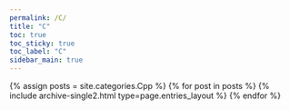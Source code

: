 ```yaml
---
permalink: /C/
title: "C"
toc: true
toc_sticky: true
toc_label: "C"
sidebar_main: true
---
```


{% assign posts = site.categories.Cpp %}
{% for post in posts %} {% include archive-single2.html type=page.entries_layout %} {% endfor %}
